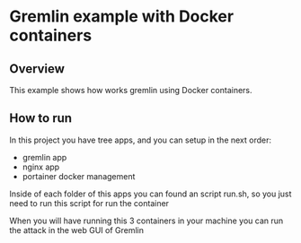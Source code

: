 # Gremlin example with Docker containers

## Overview

This example shows how works gremlin using Docker containers.

## How to run

In this project you have tree apps, and you can setup in the next order:

* gremlin app
* nginx app
* portainer docker management

Inside of each folder of this apps you can found an script run.sh, so you just need to run this script for run the container

When you will have running this 3 containers in your machine you can run the attack in the web GUI of Gremlin

